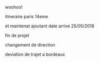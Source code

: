 
woohoo!

itineraire paris 14eme

et maintenat ajoutant date arrive 25/05/2018

fin de projet

changement de direction

deviation de trajet a bordeaux



